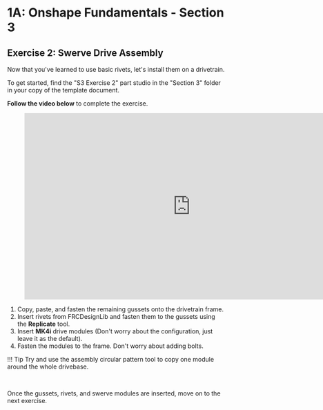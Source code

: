 # 1A: Onshape Fundamentals - Section 3
## Exercise 2: Swerve Drive Assembly

Now that you've learned to use basic rivets, let's install them on a drivetrain.

To get started, find the "S3 Exercise 2" part studio in the "Section 3" folder in your copy of the template document.

**Follow the video below** to complete the exercise.

<figure>
    <iframe width="768" height="432" src="https://www.youtube.com/embed/UZHMD1GFG44?rel=0" frameborder="0" allowfullscreen vq="hd1080"></iframe>
</figure>

1. Copy, paste, and fasten the remaining gussets onto the drivetrain frame.
2. Insert rivets from FRCDesignLib and fasten them to the gussets using the **Replicate** tool.
3. Insert **MK4i** drive modules (Don't worry about the configuration, just leave it as the default).
4. Fasten the modules to the frame. Don't worry about adding bolts.

!!! Tip
    Try and use the assembly circular pattern tool to copy one module around the whole drivebase.

<br>

Once the gussets, rivets, and swerve modules are inserted, move on to the next exercise.

<br>